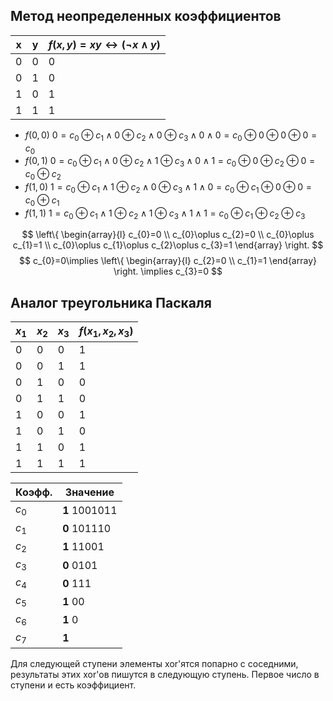 ## Метод неопределенных коэффициентов

| x   | y   | $f(x,y)=xy\leftrightarrow (\neg x\land y)$ |
| --- | --- | ------------------------------------------ |
| 0   | 0   | 0                                          |
| 0   | 1   | 0                                          |
| 1   | 0   | 1                                          |
| 1   | 1   | 1                                          |

- $f(0,0)$
  $0=c_{0}\oplus c_{1}\land0\oplus c_{2}\land 0\oplus c_{3}\land 0\land 0=c_{0}\oplus 0\oplus0\oplus 0=c_{0}$
- $f(0,1)$
  $0=c_{0}\oplus c_{1}\land0\oplus c_{2}\land 1\oplus c_{3}\land 0\land 1=c_{0}\oplus0\oplus c_{2}\oplus0=c_{0}\oplus c_{2}$
- $f(1,0)$
  $1=c_{0}\oplus c_{1}\land1\oplus c_{2}\land 0\oplus c_{3}\land 1\land 0=c_{0}\oplus c_{1}\oplus{0}\oplus0=c_{0}\oplus c_{1}$
- $f(1,1)$
  $1=c_{0}\oplus c_{1}\land1\oplus c_{2}\land 1\oplus c_{3}\land 1\land 1=c_{0}\oplus c_{1}\oplus c_{2}\oplus c_{3}$

$$
\left\{
\begin{array}{l}
c_{0}=0 \\
c_{0}\oplus c_{2}=0 \\
c_{0}\oplus c_{1}=1 \\
c_{0}\oplus c_{1}\oplus c_{2}\oplus c_{3}=1
\end{array}
\right.
$$
$$
c_{0}=0\implies 
\left\{
\begin{array}{l}
c_{2}=0 \\
c_{1}=1
\end{array}
\right.
\implies c_{3}=0
$$

## Аналог треугольника Паскаля


| $x_{1}$ | $x_{2}$ | $x_{3}$ | $f(x_{1},x_{2},x_{3})$ |
| ------- | ------- | ------- | ---------------------- |
| 0       | 0       | 0       | 1                      |
| 0       | 0       | 1       | 1                      |
| 0       | 1       | 0       | 0                      |
| 0       | 1       | 1       | 0                      |
| 1       | 0       | 0       | 1                      |
| 1       | 0       | 1       | 0                      |
| 1       | 1       | 0       | 1                      |
| 1       | 1       | 1       | 1                      |

| Коэфф.  | Значение      |
| ------- | ------------- |
| $c_{0}$ | **1** 1001011 |
| $c_{1}$ | **0** 101110  |
| $c_{2}$ | **1** 11001   |
| $c_{3}$ | **0** 0101    |
| $c_{4}$ | **0** 111     |
| $c_{5}$ | **1** 00      |
| $c_{6}$ | **1** 0       |
| $c_{7}$ | **1**         |
Для следующей ступени элементы xor'ятся попарно с соседними, результаты этих xor'ов пишутся в следующую ступень. Первое число в ступени и есть коэффициент. 